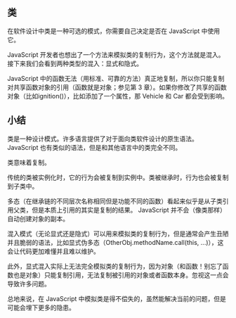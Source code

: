 ## 类
在软件设计中类是一种可选的模式，你需要自己决定是否在 JavaScript 中使用它。

JavaScript 开发者也想出了一个方法来模拟类的复制行为，这个方法就是混入。接下来我们会看到两种类型的混入：显式和隐式。

JavaScript 中的函数无法（用标准、可靠的方法）真正地复制，所以你只能复制对共享函数对象的引用（函数就是对象；参见第 3 章）。如果你修改了共享的函数对象（比如ignition()），比如添加了一个属性，那 Vehicle 和 Car 都会受到影响。

## 小结
类是一种设计模式。许多语言提供了对于面向类软件设计的原生语法。JavaScript 也有类似的语法，但是和其他语言中的类完全不同。

类意味着复制。

传统的类被实例化时，它的行为会被复制到实例中。类被继承时，行为也会被复制到子类中。

多态（在继承链的不同层次名称相同但是功能不同的函数）看起来似乎是从子类引用父类，但是本质上引用的其实是复制的结果。
JavaScript 并不会（像类那样）自动创建对象的副本。

混入模式（无论显式还是隐式）可以用来模拟类的复制行为，但是通常会产生丑陋并且脆弱的语法，比如显式伪多态（OtherObj.methodName.call(this, ...)），这会让代码更加难懂并且难以维护。

此外，显式混入实际上无法完全模拟类的复制行为，因为对象（和函数！别忘了函数也是对象）只能复制引用，无法复制被引用的对象或者函数本身。忽视这一点会导致许多问题。

总地来说，在 JavaScript 中模拟类是得不偿失的，虽然能解决当前的问题，但是可能会埋下更多的隐患。


